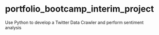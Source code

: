 # portfolio_bootcamp_interim_project
Use Python to develop a Twitter Data Crawler and perform sentiment analysis
